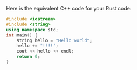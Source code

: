 Here is the equivalent C++ code for your Rust code:

```cpp
#include <iostream>
#include <string>
using namespace std;
int main() {
    string hello = "Hello world";
    hello += "!!!!";
    cout << hello << endl;
    return 0;
}
```
